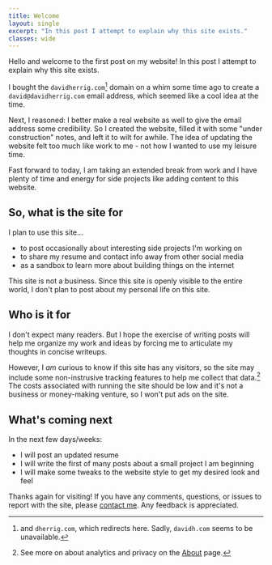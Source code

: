 ```yaml
---
title: Welcome
layout: single
excerpt: "In this post I attempt to explain why this site exists."
classes: wide
---
```


Hello and welcome to the first post on my website!
In this post I attempt to explain why this site exists.

I bought the `davidherrig.com`[^1] domain on a whim some time ago to create a
`david@davidherrig.com` email address, which seemed like a cool idea
at the time.

Next, I reasoned: I better make a real website as well to give the email
address some credibility. So I created the website, filled it with some "under
construction" notes, and left it to wilt for awhile. The idea of updating the
website felt too much like work to me - not how I wanted to use my leisure time.

Fast forward to today, I am taking an extended break from work and I have
plenty of time and energy for side projects like adding content to this website.

## So, what is the site for

I plan to use this site...

* to post occasionally about interesting side projects I'm working on
* to share my resume and contact info away from other social media
* as a sandbox to learn more about building things on the internet

This site is not a business. Since this site is openly visible to the entire
world, I don't plan to post about my personal life on this site.

## Who is it for

I don't expect many readers. But I hope the exercise of writing posts will help
me organize my work and ideas by forcing me to articulate my thoughts in
concise writeups.

However, I *am* curious to know if this site has any visitors, so the site may
include some non-instrusive tracking features to help me collect that data.[^2]
The costs associated with running the site should be low and it's not a
business or money-making venture, so I won't put ads on the site.

[^1]: and `dherrig.com`, which redirects here. Sadly, `davidh.com` seems
to be unavailable.
[^2]: See more on about analytics and privacy on the [About](/about/) page.

## What's coming next

In the next few days/weeks:

* I will post an updated resume
* I will write the first of many posts about a small project I am beginning
* I will make some tweaks to the website style to get my desired look and feel

Thanks again for visiting! If you have any comments, questions, or issues to
report with the site, please [contact me](/contact/).
Any feedback is appreciated.
